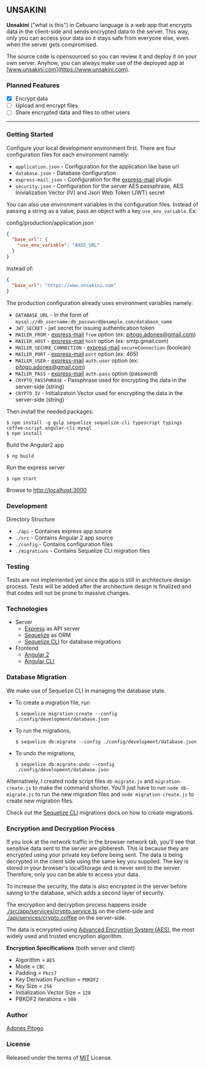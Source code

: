 UNSAKINI
-----------

**Unsakini** ("what is this") in Cebuano language is a web app that encrypts data in the client-side and sends encrypted data to the server. This way, only you can access your data so it stays safe from everyone else, even when the server gets compromised.

The source code is opensourced so you can review it and deploy it on your own server. Anyhow, you can always make use of the deployed app at [www.unsakini.com](https://www.unsakini.com).

### Planned Features
- [x] Encrypt data
- [ ] Upload and encrypt files
- [ ] Share encrypted data and files to other users

-------------------------
### Getting Started
Configure your local development environment first. There are four configuration files for each environment namely:
 - `application.json` - Configuration for the application like base url
 - `database.json` - Database configuration
 - `express-mail.json` - Configuration for the [express-mail](https://github.com/sorich87/express-mail) plugin
 - `security.json` - Configuration for the server AES passphrase, AES Inivialization Vector (IV) and Json Web Token (JWT) secret

You can also use environment variables in the configuration files. Instead of passing a string as a value, pass an object with a key `use_env_variable`. Ex:

config/production/application.json
```json
{
  "base_url": {
    "use_env_variable": "BASE_URL"
  }
}
```

Instead of:
```json
{
  "base_url": "https://www.unsakini.com"
}
```

The production configuration already uses environment variables namely:

- `DATABASE_URL` - In the form of `mysql://db_username:db_password@example.com/database_name`
- `JWT_SECRET` - jwt secret for issuing authentication token
- `MAILER_FROM` - [express-mail](https://github.com/sorich87/express-mail) `from` option (ex: pitogo.adones@gmail.com)
- `MAILER_HOST` - [express-mail](https://github.com/sorich87/express-mail) `host` option (ex: smtp.gmail.com)
- `MAILER_SECURE_CONNECTION` - [express-mail](https://github.com/sorich87/express-mail) `secureConnection` (boolean)
- `MAILER_PORT` - [express-mail](https://github.com/sorich87/express-mail) `port` option (ex: 465)
- `MAILER_USER` - [express-mail](https://github.com/sorich87/express-mail) `auth.user` option (ex: pitogo.adones@gmail.com)
- `MAILER_PASS` - [express-mail](https://github.com/sorich87/express-mail) `auth.pass` option (password)
- `CRYPTO_PASSPHRASE` - Passphrase used for encrypting the data in the server-side (string)
- `CRYPTO_IV` - Initializatoin Vector used for encrypting the data in the server-side (string)

Then install the needed packages:
```
$ npm install -g gulp sequelize sequelize-cli typescript typings coffee-script angular-cli mysql
$ npm install
```

Build the Angular2 app
```
$ ng build
```

Run the express server
```
$ npm start
```
Browse to [http://localhost:3000](http://localhost:3000)

### Development
Directory Structure
 - `./api` - Containes express app source
 - `./src` - Contains Angular 2 app source
 - `./config` - Contains configuration files
 - `./migrations` - Contains Sequelize CLI migration files

### Testing

Tests are not implemented yet since the app is still in architecture design process. Tests will be added after the architecture design is finalized and that codes will not be prone to massive changes.

### Technologies
- Server
    - [Express](http://expressjs.com/) as API server
    - [Sequelize](http://docs.sequelizejs.com/en/v3/) as ORM
    - [Sequelize CLI](http://docs.sequelizejs.com/en/v3/docs/migrations/) for database migrations
- Frontend
    - [Angular 2](https://angular.io/)
    - [Angular CLI](https://cli.angular.io/)

### Database Migration

We make use of Sequelize CLI in managing the database state.


 - To create a migration file, run
    ```
    $ sequelize migration:create --config ./config/development/database.json
    ```
 - To run the migrations,
    ```
    $ sequelize db:migrate --config ./config/development/database.json
    ```
 - To undo the migrations,
    ```
    $ sequelize db:migrate:undo --config ./config/development/database.json
    ```

Alternatively, I created node script files `db-migrate.js` and `migration-create.js` to make the command shorter. You'll just have to run `node db-migrate.js` to run the new migration files and `node migration-create.js` to create new migration files.

Check out the [Sequelize CLI](http://docs.sequelizejs.com/en/latest/docs/migrations/) migrations docs on how to create migrations.

### Encryption and Decryption Process
If you look at the network traffic in the browser network tab, you'll see that sensitive data sent to the server are gibberesh. This is because they are encrypted using your private key before being sent. The data is being decrypted in the client side using the same key you supplied. The key is stored in your browser's localStorage and is never sent to the server. Therefore, only you can be able to access your data.

To increase the security, the data is also encrypted in the server before saving to the database, which adds a second layer of security.

The encryption and decryption process happens inside [./src/app/services/crypto.service.ts](./src/app/services/crypto.service.ts) on the client-side and [./api/services/crypto.coffee](./api/services/crypto.coffee) on the server-side.

The data is ecnrypted using [Advanced Encryption System (AES)](https://en.wikipedia.org/wiki/Advanced_Encryption_Standard), the most widely used and trusted encryption algorithm.

**Encryption Specifications** (both server and client)
 - Algorithm = `AES`
 - Mode = `CBC`
 - Padding = `Pkcs7`
 - Key Derivation Function = `PBKDF2`
 - Key Size = `256`
 - Initialization Vector Size = `128`
 - PBKDF2 iterations = `500`

### Author
[Adones Pitogo](http://adonespitogo.com)

### License
Released under the terms of [MIT](https://opensource.org/licenses/MIT) License.
